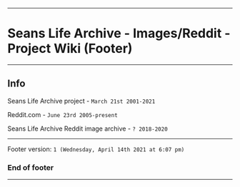 
***

# Seans Life Archive - Images/Reddit - Project Wiki (Footer)

***

## Info

Seans Life Archive project - `March 21st 2001-2021`

Reddit.com - `June 23rd 2005-present`

Seans Life Archive Reddit image archive - `? 2018-2020`

***

Footer version: `1 (Wednesday, April 14th 2021 at 6:07 pm)`

### End of footer

***
